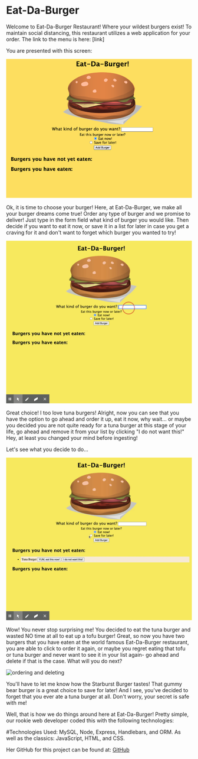 # Eat-Da-Burger

Welcome to Eat-Da-Burger Restaurant! Where your wildest burgers exist! 
To maintain social distancing, this restaurant utilizes a web application for your order. The link to the menu is here: [link]

You are presented with this screen:

![](/public/assets/images/burgerhome.png)


Ok, it is time to choose your burger! Here, at Eat-Da-Burger, we make all your burger dreams come true! Order any type of burger and we promise to deliver! Just type in the form field what kind of burger you would like. Then decide if you want to eat it now, or save it in a list for later in case you get a craving for it and don't want to forget which burger you wanted to try!


![saving a burger](/public/assets/images/Eat-Da-Burger!.gif)

Great choice! I too love tuna burgers! Alright, now you can see that you have the option to go ahead and order it up, eat it now, why wait... or maybe you decided you are not quite ready for a tuna burger at this stage of your life, go ahead and remove it from your list by clicking "I do not want this!" Hey, at least you changed your mind before ingesting!

Let's see what you decide to do...

![ordering another burger and eating](/public/assets/images/Eat-Da-BurgerTuna.gif)

Wow! You never stop surprising me! You decided to eat the tuna burger and wasted NO time at all to eat up a tofu burger! Great, so now you have two burgers that you have eaten at the world famous Eat-Da-Burger restaurant, you are able to click to order it again, or maybe you regret eating that tofu or tuna burger and never want to see it in your list again- go ahead and delete if that is the case. What will you do next?

![ordering and deleting](/public/assets/images/candyburger.gif)


You'll have to let me know how the Starburst Burger tastes! That gummy bear burger is a great choice to save for later! And I see, you've decided to forget that you ever ate a tuna burger at all. Don't worry, your secret is safe with me! 

Well, that is how we do things around here at Eat-Da-Burger! Pretty simple, our rookie web developer coded this with the following technologies: 


#Technologies Used:
 MySQL, Node, Express, Handlebars, and ORM. As well as the classics: JavaScript, HTML, and CSS. 

Her GitHub for this project can be found at: [GitHub](https://github.com/NinaRocket/Handlebars)
